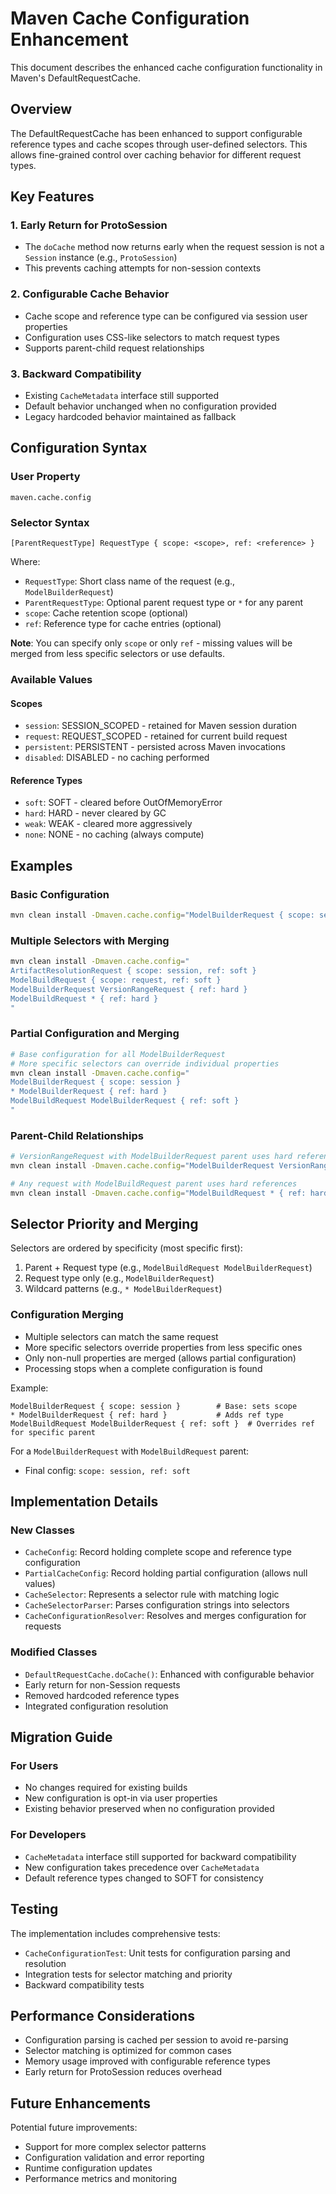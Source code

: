 # Maven Cache Configuration Enhancement

This document describes the enhanced cache configuration functionality in Maven's DefaultRequestCache.

## Overview

The DefaultRequestCache has been enhanced to support configurable reference types and cache scopes through user-defined selectors. This allows fine-grained control over caching behavior for different request types.

## Key Features

### 1. Early Return for ProtoSession
- The `doCache` method now returns early when the request session is not a `Session` instance (e.g., `ProtoSession`)
- This prevents caching attempts for non-session contexts

### 2. Configurable Cache Behavior
- Cache scope and reference type can be configured via session user properties
- Configuration uses CSS-like selectors to match request types
- Supports parent-child request relationships

### 3. Backward Compatibility
- Existing `CacheMetadata` interface still supported
- Default behavior unchanged when no configuration provided
- Legacy hardcoded behavior maintained as fallback

## Configuration Syntax

### User Property
```
maven.cache.config
```

### Selector Syntax
```
[ParentRequestType] RequestType { scope: <scope>, ref: <reference> }
```

Where:
- `RequestType`: Short class name of the request (e.g., `ModelBuilderRequest`)
- `ParentRequestType`: Optional parent request type or `*` for any parent
- `scope`: Cache retention scope (optional)
- `ref`: Reference type for cache entries (optional)

**Note**: You can specify only `scope` or only `ref` - missing values will be merged from less specific selectors or use defaults.

### Available Values

#### Scopes
- `session`: SESSION_SCOPED - retained for Maven session duration
- `request`: REQUEST_SCOPED - retained for current build request
- `persistent`: PERSISTENT - persisted across Maven invocations
- `disabled`: DISABLED - no caching performed

#### Reference Types
- `soft`: SOFT - cleared before OutOfMemoryError
- `hard`: HARD - never cleared by GC
- `weak`: WEAK - cleared more aggressively
- `none`: NONE - no caching (always compute)

## Examples

### Basic Configuration
```bash
mvn clean install -Dmaven.cache.config="ModelBuilderRequest { scope: session, ref: hard }"
```

### Multiple Selectors with Merging
```bash
mvn clean install -Dmaven.cache.config="
ArtifactResolutionRequest { scope: session, ref: soft }
ModelBuildRequest { scope: request, ref: soft }
ModelBuilderRequest VersionRangeRequest { ref: hard }
ModelBuildRequest * { ref: hard }
"
```

### Partial Configuration and Merging
```bash
# Base configuration for all ModelBuilderRequest
# More specific selectors can override individual properties
mvn clean install -Dmaven.cache.config="
ModelBuilderRequest { scope: session }
* ModelBuilderRequest { ref: hard }
ModelBuildRequest ModelBuilderRequest { ref: soft }
"
```

### Parent-Child Relationships
```bash
# VersionRangeRequest with ModelBuilderRequest parent uses hard references
mvn clean install -Dmaven.cache.config="ModelBuilderRequest VersionRangeRequest { ref: hard }"

# Any request with ModelBuildRequest parent uses hard references
mvn clean install -Dmaven.cache.config="ModelBuildRequest * { ref: hard }"
```

## Selector Priority and Merging

Selectors are ordered by specificity (most specific first):
1. Parent + Request type (e.g., `ModelBuildRequest ModelBuilderRequest`)
2. Request type only (e.g., `ModelBuilderRequest`)
3. Wildcard patterns (e.g., `* ModelBuilderRequest`)

### Configuration Merging
- Multiple selectors can match the same request
- More specific selectors override properties from less specific ones
- Only non-null properties are merged (allows partial configuration)
- Processing stops when a complete configuration is found

Example:
```
ModelBuilderRequest { scope: session }        # Base: sets scope
* ModelBuilderRequest { ref: hard }           # Adds ref type
ModelBuildRequest ModelBuilderRequest { ref: soft }  # Overrides ref for specific parent
```

For a `ModelBuilderRequest` with `ModelBuildRequest` parent:
- Final config: `scope: session, ref: soft`

## Implementation Details

### New Classes
- `CacheConfig`: Record holding complete scope and reference type configuration
- `PartialCacheConfig`: Record holding partial configuration (allows null values)
- `CacheSelector`: Represents a selector rule with matching logic
- `CacheSelectorParser`: Parses configuration strings into selectors
- `CacheConfigurationResolver`: Resolves and merges configuration for requests

### Modified Classes
- `DefaultRequestCache.doCache()`: Enhanced with configurable behavior
- Early return for non-Session requests
- Removed hardcoded reference types
- Integrated configuration resolution

## Migration Guide

### For Users
- No changes required for existing builds
- New configuration is opt-in via user properties
- Existing behavior preserved when no configuration provided

### For Developers
- `CacheMetadata` interface still supported for backward compatibility
- New configuration takes precedence over `CacheMetadata`
- Default reference types changed to SOFT for consistency

## Testing

The implementation includes comprehensive tests:
- `CacheConfigurationTest`: Unit tests for configuration parsing and resolution
- Integration tests for selector matching and priority
- Backward compatibility tests

## Performance Considerations

- Configuration parsing is cached per session to avoid re-parsing
- Selector matching is optimized for common cases
- Memory usage improved with configurable reference types
- Early return for ProtoSession reduces overhead

## Future Enhancements

Potential future improvements:
- Support for more complex selector patterns
- Configuration validation and error reporting
- Runtime configuration updates
- Performance metrics and monitoring
